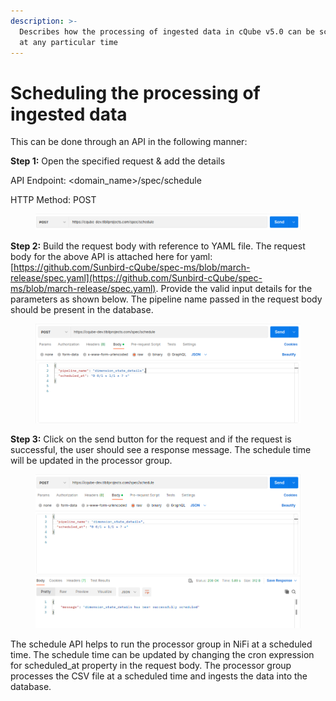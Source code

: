 ```yaml
---
description: >-
  Describes how the processing of ingested data in cQube v5.0 can be scheduled
  at any particular time
---
```


# Scheduling the processing of ingested data

This can be done through an API in the following manner:

**Step 1:** Open the specified request & add the details

API Endpoint: \<domain\_name>/spec/schedule

HTTP Method: POST

<figure><img src="../.gitbook/assets/image (4) (4).png" alt=""><figcaption></figcaption></figure>

**Step 2:** Build the request body with reference to YAML file. The request body for the above API is attached here for yaml: [https://github.com/Sunbird-cQube/spec-ms/blob/march-release/spec.yaml](https://github.com/Sunbird-cQube/spec-ms/blob/march-release/spec.yaml). Provide the valid input details for the parameters as shown below. The pipeline name passed in the request body should be present in the database.

<figure><img src="../.gitbook/assets/image (2) (2).png" alt=""><figcaption></figcaption></figure>

**Step 3:** Click on the send button for the request and if the request is successful, the user should see a response message. The schedule time will be updated in the processor group.

<figure><img src="../.gitbook/assets/image (21).png" alt=""><figcaption></figcaption></figure>

The schedule API helps to run the processor group in NiFi at a scheduled time. The schedule time can be updated by changing the cron expression for scheduled\_at property in the request body. The processor group processes the CSV file at a scheduled time and ingests the data into the database.

